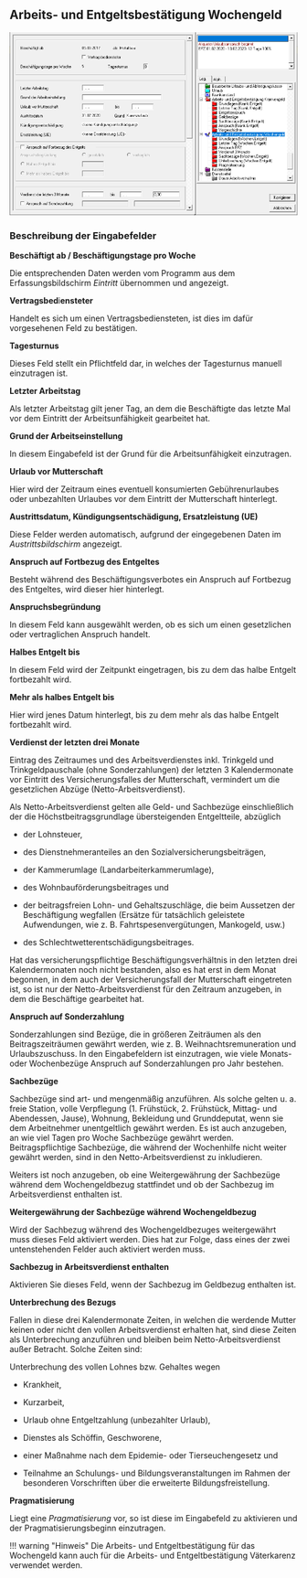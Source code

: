 ## Arbeits- und Entgeltsbestätigung Wochengeld

![Image](<img/image136.png>)

### Beschreibung der Eingabefelder

**Beschäftigt ab / Beschäftigungstage pro Woche**

Die entsprechenden Daten werden vom Programm aus dem Erfassungsbildschirm *Eintritt* übernommen und angezeigt.

**Vertragsbed**i**ensteter**

Handelt es sich um einen Vertragsbediensteten, ist dies im dafür vorgesehenen Feld zu bestätigen.

**Tagesturnus**

Dieses Feld stellt ein Pflichtfeld dar, in welches der Tagesturnus manuell einzutragen ist.

**Letzter Arbeitstag**

Als letzter Arbeitstag gilt jener Tag, an dem die Beschäftigte das letzte Mal vor dem Eintritt der Arbeitsunfähigkeit gearbeitet hat.

**Grund der Arbeitseinstellung**

In diesem Eingabefeld ist der Grund für die Arbeitsunfähigkeit einzutragen.

**Urlaub vor Mutterschaft**

Hier wird der Zeitraum eines eventuell konsumierten Gebührenurlaubes oder unbezahlten Urlaubes vor dem Eintritt der Mutterschaft hinterlegt.

**Austrittsdatum, Kündigungsentschädigung, Ersatzleistung (UE)**

Diese Felder werden automatisch, aufgrund der eingegebenen Daten im *Austrittsbildschirm* angezeigt.

**Anspruch auf Fortbezug des Entgeltes**

Besteht während des Beschäftigungsverbotes ein Anspruch auf Fortbezug des Entgeltes, wird dieser hier hinterlegt.

**Anspruchsbegründung**

In diesem Feld kann ausgewählt werden, ob es sich um einen gesetzlichen oder vertraglichen Anspruch handelt.

**Halbes Entgelt bis**

In diesem Feld wird der Zeitpunkt eingetragen, bis zu dem das halbe Entgelt fortbezahlt wird.

**Mehr als halbes Entgelt bis**

Hier wird jenes Datum hinterlegt, bis zu dem mehr als das halbe Entgelt fortbezahlt wird.

**Verdienst der letzten drei Monate**

Eintrag des Zeitraumes und des Arbeitsverdienstes inkl. Trinkgeld und Trinkgeldpauschale (ohne Sonderzahlungen) der letzten 3 Kalendermonate vor Eintritt des Versicherungsfalles der Mutterschaft, vermindert um die gesetzlichen Abzüge (Netto-Arbeitsverdienst).

Als Netto-Arbeitsverdienst gelten alle Geld- und Sachbezüge einschließlich der die Höchstbeitragsgrundlage übersteigenden Entgeltteile, abzüglich

- der Lohnsteuer,

- des Dienstnehmeranteiles an den Sozialversicherungsbeiträgen,

- der Kammerumlage (Landarbeiterkammerumlage),

- des Wohnbauförderungsbeitrages und

- der beitragsfreien Lohn- und Gehaltszuschläge, die beim Aussetzen der
  Beschäftigung wegfallen (Ersätze für tatsächlich geleistete
  Aufwendungen, wie z. B. Fahrtspesenvergütungen, Mankogeld, usw.)

- des Schlechtwetterentschädigungsbeitrages.

Hat das versicherungspflichtige Beschäftigungsverhältnis in den letzten drei Kalendermonaten noch nicht bestanden, also es hat erst in dem Monat begonnen, in dem auch der Versicherungsfall der Mutterschaft eingetreten ist, so ist nur der Netto-Arbeitsverdienst für den Zeitraum anzugeben, in dem die Beschäftige gearbeitet hat.

**Anspruch auf Sonderzahlung**

Sonderzahlungen sind Bezüge, die in größeren Zeiträumen als den Beitragszeiträumen gewährt werden, wie z. B. Weihnachtsremuneration und Urlaubszuschuss. In den Eingabefeldern ist einzutragen, wie viele Monats- oder Wochenbezüge Anspruch auf Sonderzahlungen pro Jahr bestehen.

**Sachbezüge**

Sachbezüge sind art- und mengenmäßig anzuführen. Als solche gelten u. a. freie Station, volle Verpflegung (1. Frühstück, 2. Frühstück, Mittag- und Abendessen, Jause), Wohnung, Bekleidung und Grunddeputat, wenn sie dem Arbeitnehmer unentgeltlich gewährt werden. Es ist auch anzugeben, an wie viel Tagen pro Woche Sachbezüge gewährt werden. Beitragspflichtige Sachbezüge, die während der Wochenhilfe nicht weiter gewährt werden, sind in den Netto-Arbeitsverdienst zu inkludieren.

Weiters ist noch anzugeben, ob eine Weitergewährung der Sachbezüge während dem Wochengeldbezug stattfindet und ob der Sachbezug im Arbeitsverdienst enthalten ist.

**Weitergewährung der Sachbezüge während Wochengeldbezug**

Wird der Sachbezug während des Wochengeldbezuges weitergewährt muss dieses Feld aktiviert werden. Dies hat zur Folge, dass eines der zwei untenstehenden Felder auch aktiviert werden muss.

**Sachbezug in Arbeitsverdienst enthalten**

Aktivieren Sie dieses Feld, wenn der Sachbezug im Geldbezug enthalten ist.

**Unterbrechung des Bezugs**

Fallen in diese drei Kalendermonate Zeiten, in welchen die werdende Mutter keinen oder nicht den vollen Arbeitsverdienst erhalten hat, sind diese Zeiten als Unterbrechung anzuführen und bleiben beim Netto-Arbeitsverdienst außer Betracht. Solche Zeiten sind:

Unterbrechung des vollen Lohnes bzw. Gehaltes wegen

- Krankheit,

- Kurzarbeit,

- Urlaub ohne Entgeltzahlung (unbezahlter Urlaub),

- Dienstes als Schöffin, Geschworene,

- einer Maßnahme nach dem Epidemie- oder Tierseuchengesetz und

- Teilnahme an Schulungs- und Bildungsveranstaltungen im Rahmen der
  besonderen Vorschriften über die erweiterte Bildungsfreistellung.

**Pragmatisierung**

Liegt eine *Pragmatisierung* vor, so ist diese im Eingabefeld zu aktivieren und der Pragmatisierungsbeginn einzutragen.

!!! warning "Hinweis"
    Die Arbeits- und Entgeltbestätigung für das Wochengeld kann auch für die Arbeits- und Entgeltbestätigung Väterkarenz verwendet werden.